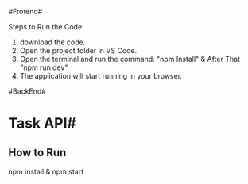 #Frotend#

Steps to Run the Code:
1. download the code.
2. Open the project folder in VS Code.
3. Open the terminal and run the command: "npm Install" & After That "npm run dev"
4. The application will start running in your browser.

#BackEnd#

# Task API#

## How to Run
npm install & 
npm start
